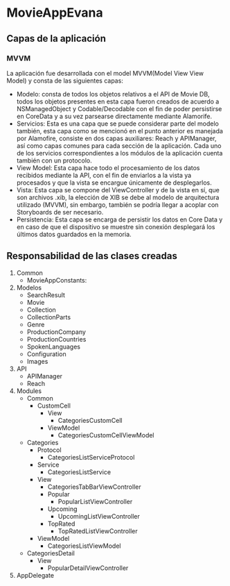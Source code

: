 # MovieAppEvana

## Capas de la aplicación
### MVVM
La aplicación fue desarrollada con el model MVVM(Model View View Model) y consta de las siguientes capas:
- Modelo: consta de todos los objetos relativos a el API de Movie DB, todos los objetos presentes en esta capa fueron creados de acuerdo a NSManagedObject y Codable/Decodable con el fin de poder persistirse en CoreData y a su vez parsearse directamente mediante Alamorife.
- Servicios: Esta es una capa que se puede considerar parte del modelo también, esta capa como se mencionó en el punto anterior es manejada por Alamofire, consiste en dos capas auxiliares: Reach y APIManager, así como capas comunes para cada sección de la aplicación. Cada uno de los servicios correspondientes a los módulos de la aplicación cuenta también con un protocolo.
- View Model: Esta capa hace todo el procesamiento de los datos recibidos mediante la API, con el fin de enviarlos a la vista ya procesados y que la vista se encargue únicamente de desplegarlos.
- Vista: Esta capa se compone del ViewController y de la vista en sí, que son archivos .xib, la elección de XIB se debe al modelo de arquitectura utilizado (MVVM), sin embargo, también se podría llegar a acoplar con Storyboards de ser necesario.
- Persistencia: Esta capa se encarga de persistir los datos en Core Data y en caso de que el dispositivo se muestre sin conexión desplegará los últimos datos guardados en la memoria.

## Responsabilidad de las clases creadas
1. Common
   - MovieAppConstants:
2. Modelos
   - SearchResult
   - Movie
   - Collection
   - CollectionParts
   - Genre
   - ProductionCompany
   - ProductionCountries
   - SpokenLanguages
   - Configuration
   - Images
3. API
   - APIManager
   - Reach
4. Modules
   - Common
     - CustomCell
       - View
         - CategoriesCustomCell
       - ViewModel
         - CategoriesCustomCellViewModel
   - Categories
     - Protocol
       - CategoriesListServiceProtocol
     - Service
       - CategoriesListService
     - View
       - CategoriesTabBarViewController
       - Popular
         - PopularListViewController
       - Upcoming
         - UpcomingListViewController
       - TopRated
         - TopRatedListViewController
     - ViewModel
       - CategoriesListViewModel
   - CategoriesDetail
     - View
       - PopularDetailViewController
5. AppDelegate

